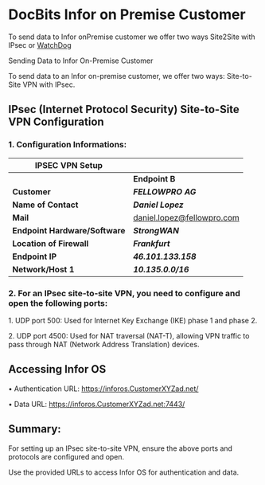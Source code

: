 # DocBits Infor on Premise Customer

To send data to Infor onPremise customer we offer two ways Site2Site with IPsec or [WatchDog](https://docs.docbits.com/administration-and-setup/setup/watchdog-installation)

Sending Data to Infor On-Premise Customer

To send data to an Infor on-premise customer, we offer two ways: Site-to-Site VPN with IPsec.

## IPsec (Internet Protocol Security) Site-to-Site VPN Configuration

### 1. Configuration Informations:

| **IPSEC VPN Setup**            |                                                                 |
| ------------------------------ | --------------------------------------------------------------- |
|                                | **Endpoint B**                                                  |
| **Customer**                   | _**FELLOWPRO AG**_                                              |
| **Name of Contact**            | _**Daniel Lopez**_                                              |
| **Mail**                       | [daniel.lopez@fellowpro.com](mailto:daniel.lopez@fellowpro.com) |
| **Endpoint Hardware/Software** | _**StrongWAN**_                                                 |
| **Location of Firewall**       | _**Frankfurt**_                                                 |
| **Endpoint IP**                | _**46.101.133.158**_                                            |
| **Network/Host 1**             | _**10.135.0.0/16**_                                             |

### 2. For an IPsec site-to-site VPN, you need to configure and open the following ports:

1\. UDP port 500: Used for Internet Key Exchange (IKE) phase 1 and phase 2.

2\. UDP port 4500: Used for NAT traversal (NAT-T), allowing VPN traffic to pass through NAT (Network Address Translation) devices.

## Accessing Infor OS

• Authentication URL: https://inforos.CustomerXYZad.net/

• Data URL: https://inforos.CustomerXYZad.net:7443/

## Summary:

For setting up an IPsec site-to-site VPN, ensure the above ports and protocols are configured and open.

Use the provided URLs to access Infor OS for authentication and data.



